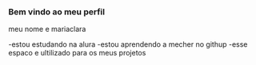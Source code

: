 ###  Bem vindo ao meu perfil

meu nome e mariaclara

-estou estudando na alura 
-estou aprendendo a mecher no githup
-esse espaco e ultilizado para os meus projetos

